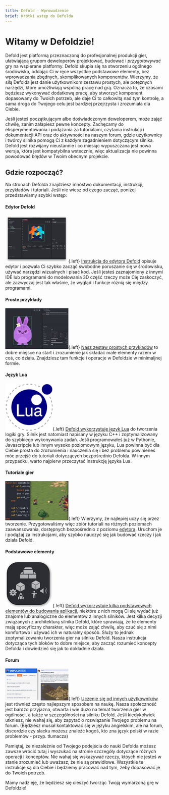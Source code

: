 ```yaml
---
title: Defold - Wprowadzenie
brief: Krótki wstęp do Defolda
---
```


# Witamy w Defoldzie!

Defold jest platformą przeznaczoną do profesjonalnej produkcji gier, ułatwiającą grupom deweloperów projektować, budować i _przygotowywać_ gry na wspierane platformy. Defold skupia się na stworzeniu ogólnego środowiska, oddając Ci w ręce wszystkie podstawowe elementy, bez wprowadzania zbędnych, skomplikowanych komponentów. Wierzymy, że siłą Defolda jest danie użytkownikom zestawu prostych, ale potężnych narzędzi, które umożliwiają wspólną pracę nad grą. Oznacza to, że czasami będziesz wykonywać dodatkową pracę, aby stworzyć komponent dopasowany do Twoich potrzeb, ale daje Ci to całkowitą nad tym kontrolę, a sama droga do Twojego celu jest bardziej przejrzysta i zrozumiała dla Ciebie.

Jeśli jesteś początkującym albo doświadczonym deweloperem, może zająć chwilę, zanim załapiesz pewne koncepty. Zachęcamy do eksperymentowania i podążania za tutorialami, czytania instrukcji i dokumentacji API oraz do aktywności na naszym forum, gdzie użytkownicy i twórcy silnika pomogą Ci z każdym zagadnieniem dotyczącym silnika. Defold jest rozwijany nieustannie i co miesiąc wypuszczana jest nowa wersja, która jest kompatybilna wstecznie, więc aktualizacja nie powinna powodować błędów w Twoim obecnym projekcie.

## Gdzie rozpocząć?

Na stronach Defolda znajdziesz mnóstwo dokumentacji, instrukcji, przykładów i tutoriali. Jeśli nie wiesz od czego zacząć, poniżej przedstawiamy szybki wstęp:

#### Edytor Defold
![Editor overview](images/introduction/editor.png){.left} [Instrukcja do edytora Defold](/manuals/editor/) opisuje edytor i pozwala Ci szybko zacząć swobodne poruszanie się w środowisku, używać narzędzi wizualnych i pisać kod. Jeśli jesteś zaznajomiony z innymi IDE lub programami do modelowania 3D część rzeczy może Cię zaskoczyć, ale zazwyczaj jest tak właśnie, że wygląd i funkcje różnią się między programami.

#### Proste przykłady
![Examples](images/introduction/examples.jpg){.left} [Nasz zestaw prostych przykładów](/examples/) to dobre miejsce na start i zrozumienie jak składać małe elementy razem w coś, co działa. Znajdziesz tam funkcje i operacje w Defoldzie w minimaljnej formie.

#### Język Lua
![Lua overview](images/introduction/lua.png){.left} [Defold wykorzystuje język Lua](/manuals/lua/) do tworzenia logiki gry. Silnik jest natomiast napisany w języku C++ i zoptymalizowany do szybkiego wykonywania zadań. Jeśli programowałeś już w Pythonie, Javascripcie lub innym wysoko poziomowym języku, Lua powinna być dla Ciebie prosta do zrozumienia i nauczenia się i bez problemu powinieneś móc przejść do tutoriali dotyczących bezpośrednio Defolda. W innym przypadku, warto najpierw przeczytać instrukcję języka Lua.

#### Tutoriale gier
![Tutorials](images/introduction/tutorials.jpg){.left} Wierzymy, że najlepiej uczy się przez tworzenie. Przygotowaliśmy więc zbiór tutoriali na różnych poziomach zaawansowania, dostępnych bezpośrednio z poziomu [edytora](/manuals/editor/). Uruchom je i podążaj za instrukcjami, aby szybko nauczyć się jak budować rzeczy i jak działa Defold.

#### Podstawowe elementy
![Building blocks](images/introduction/building_blocks.png){.left} [Defold wykorzystuje kilka podstawowych elementów do budowania aplikacji](/manuals/building-blocks/), niektóre z nich mogą Ci się wydać już znajome lub analogiczne do elementów z innych silników. Jest kilka decyzji związanych z architekturą silnika Defold, które sprawiają, że te elementy mają specyficzny charakter, więc może zająć chwilę, aby czuć się z nimi komfortowo i używać ich w naturalny sposób. Służy to jednak zoptymalizowaniu tworzenia gier na silniku Defold. Nasza instrukcja dotycząca tych bloków to dobre miejsce, aby zacząć rozumieć koncepty Defolda i dowiedzieć się jak to dokładnie działa.

#### Forum
![Forum](images/introduction/forum.jpg){.left} [Uczenie się od innych użytkowników](//forum.defold.com/) jest również często najlepszym sposobem na naukę. Nasza społeczność jest bardzo przyjazna, otwarta i wie dużo na temat tworzenia gier w ogólności, a także w szczególności na silniku Defold. Jeśli kiedykolwiek utkniesz, nie wahaj się, aby zapytać o rozwiązanie Twojego problemu na forum. (Będziesz musiał kontaktować się w języku angielskim, ale na forum, discordzie czy slacku możesz znaleźć kogoś, kto zna język polski w razie problemów - przyp. tłumacza)

Pamiętaj, że niezależnie od Twojego podejścia do nauki Defolda możesz zawsze wrócić tutaj i wyszukać na stronie szczegóły dotyczące różnych operacji i konceptów. Nie wahaj się wskazywać rzeczy, któych nie jesteś w stanie zrozumieć lub uważasz, że nie są prawidłowe. Wszystkie te instrukcje są dla Ciebie i będziemy pracować nad tym, żeby dopasować je do Twoich potrzeb.

Mamy nadzieję, że będziesz się cieszyć tworząc Twoją wymarzoną grę w Defoldzie!
